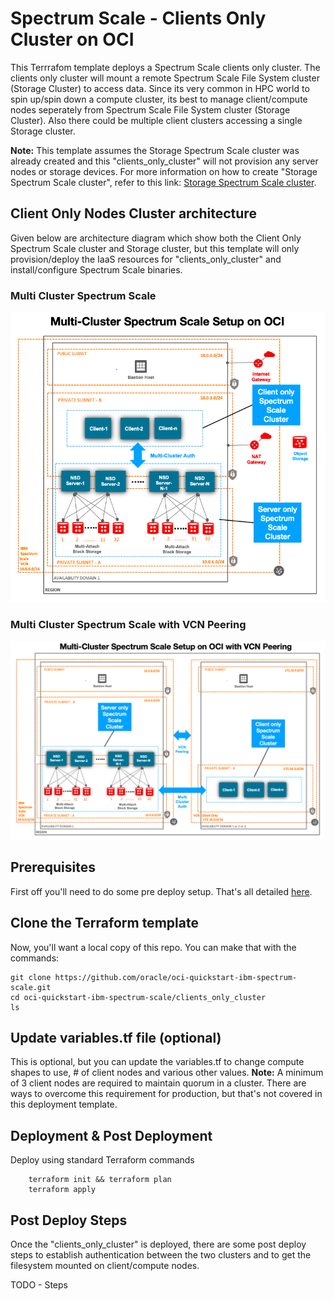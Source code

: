 # Spectrum Scale - Clients Only Cluster on OCI
This Terrrafom template deploys a Spectrum Scale clients only cluster.  The clients only cluster will mount a remote Spectrum Scale File System cluster (Storage Cluster) to access data.   Since its very common in HPC world to spin up/spin down a compute cluster, its best to manage client/compute nodes seperately from Spectrum Scale File System cluster (Storage Cluster).  Also there could be multiple client clusters accessing a single Storage cluster.  

**Note:**  This template assumes the Storage Spectrum Scale cluster was already created and this "clients_only_cluster" will not provision any server nodes or storage devices.  For more information on how to create "Storage Spectrum Scale cluster", refer to this link:  [Storage Spectrum Scale cluster](https://github.com/oracle-quickstart/oci-ibm-spectrum-scale/tree/master/network_shared_disk_server_model).


## Client Only Nodes Cluster architecture
Given below are architecture diagram which show both the Client Only Spectrum Scale cluster and Storage cluster, but this template will only provision/deploy the IaaS resources for "clients_only_cluster" and install/configure Spectrum Scale binaries.   


### Multi Cluster Spectrum Scale  
![](../images/multi_cluster_spectrum_scale/01_multi_cluster_spectrum_scale_architecture.png)

### Multi Cluster Spectrum Scale with VCN Peering
![](../images/multi_cluster_spectrum_scale/02_multi_cluster_spectrum_scale_vcn_peering_architecture.png)


## Prerequisites
First off you'll need to do some pre deploy setup.  That's all detailed [here](https://github.com/oracle/oci-quickstart-prerequisites).


## Clone the Terraform template
Now, you'll want a local copy of this repo.  You can make that with the commands:

    git clone https://github.com/oracle/oci-quickstart-ibm-spectrum-scale.git
    cd oci-quickstart-ibm-spectrum-scale/clients_only_cluster
    ls



## Update variables.tf file (optional)
This is optional, but you can update the variables.tf to change compute shapes to use, # of client nodes  and various other values. 
**Note:**  A minimum of 3 client nodes are required to maintain quorum in a cluster.  There are ways to overcome this requirement for production, but that's not covered in this deployment template. 



## Deployment & Post Deployment

Deploy using standard Terraform commands

        terraform init && terraform plan
        terraform apply 


## Post Deploy Steps 
Once the "clients_only_cluster" is deployed,  there are some post deploy steps to establish authentication between the two clusters and to get the filesystem mounted on client/compute nodes.  

TODO - Steps
